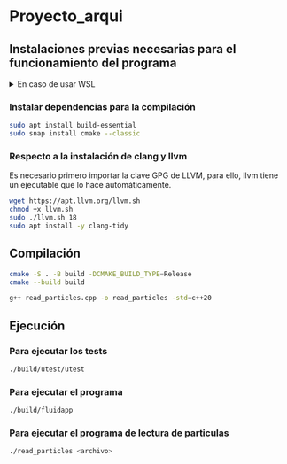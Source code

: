 # Proyecto_arqui


## Instalaciones previas necesarias para el funcionamiento del programa

<details>
<summary>En caso de usar WSL</summary>
    Editar el archivo <b>/etc/wsl.conf</b>

    [boot]
    systemd=true
</details>

### Instalar dependencias para la compilación

```bash
sudo apt install build-essential
sudo snap install cmake --classic
```

### Respecto a la instalación de clang y llvm

Es necesario primero importar la clave GPG de LLVM, para ello, llvm tiene un ejecutable que lo hace automáticamente.

```bash
wget https://apt.llvm.org/llvm.sh
chmod +x llvm.sh
sudo ./llvm.sh 18
sudo apt install -y clang-tidy
```

## Compilación
    
```bash
cmake -S . -B build -DCMAKE_BUILD_TYPE=Release
cmake --build build
```

```bash
g++ read_particles.cpp -o read_particles -std=c++20
```

## Ejecución

### Para ejecutar los tests

```bash
./build/utest/utest
```

### Para ejecutar el programa

```bash
./build/fluidapp
```

### Para ejecutar el programa de lectura de particulas

```bash
./read_particles <archivo>
```